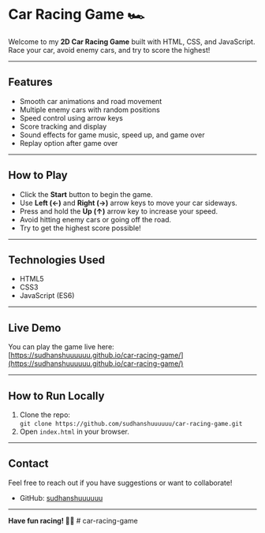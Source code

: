 # Car Racing Game 🏎️

Welcome to my **2D Car Racing Game** built with HTML, CSS, and JavaScript.  
Race your car, avoid enemy cars, and try to score the highest!

---

## Features

- Smooth car animations and road movement  
- Multiple enemy cars with random positions  
- Speed control using arrow keys  
- Score tracking and display  
- Sound effects for game music, speed up, and game over  
- Replay option after game over  

---

## How to Play

- Click the **Start** button to begin the game.  
- Use **Left (←)** and **Right (→)** arrow keys to move your car sideways.  
- Press and hold the **Up (↑)** arrow key to increase your speed.  
- Avoid hitting enemy cars or going off the road.  
- Try to get the highest score possible!  

---

## Technologies Used

- HTML5  
- CSS3  
- JavaScript (ES6)  

---

## Live Demo

You can play the game live here:  
[https://sudhanshuuuuuu.github.io/car-racing-game/](https://sudhanshuuuuuu.github.io/car-racing-game/)

---

## How to Run Locally

1. Clone the repo:  
   `git clone https://github.com/sudhanshuuuuuu/car-racing-game.git`  
2. Open `index.html` in your browser.  

---

## Contact

Feel free to reach out if you have suggestions or want to collaborate!  
- GitHub: [sudhanshuuuuuu](https://github.com/sudhanshuuuuuu)

---

**Have fun racing! 🚗💨**
﻿# car-racing-game
